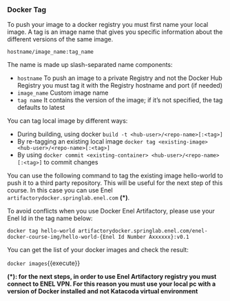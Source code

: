 ### Docker Tag
To push your image to a docker registry you must first name your local image.
A tag is an image name that gives you specific information about the different versions of the
same image.

`hostname/image_name:tag_name`

The name is made up slash-separated name components:
- `hostname` To push an image to a private Registry and not the Docker Hub Registry you 
  must tag it with the Registry hostname and port (if needed)
- `image_name` Custom image name
- `tag name` It contains the version of the image; if it’s not specified, the tag defaults to latest


You can tag local image by different ways:
- During building, using docker `build -t <hub-user>/<repo-name>[:<tag>]`
- By re-tagging an existing local image `docker tag <existing-image> <hub-user>/<repo-name>[:<tag>]`
- By using `docker commit <existing-container> <hub-user>/<repo-name>[:<tag>]` to commit changes

You can use the following command to tag the existing image hello-world to push it to a 
third party repository. This will be useful for the next step of this course.
In this case you can use Enel `artifactorydocker.springlab.enel.com` **(\*)**.


To avoid conflicts
when you use Docker Enel Artifactory, please use your Enel Id in the tag name below:

`docker tag hello-world artifactorydocker.springlab.enel.com/enel-docker-course-img/hello-world-{Enel Id Number Axxxxxx}:v0.1`

You can get the list of your docker images and check the result:

`docker images`{{execute}}

**(\*): for the next steps, in order to use Enel Artifactory registry you must connect
to ENEL VPN. For this reason you must use your local pc with a version of Docker installed and
not Katacoda virtual environment**







